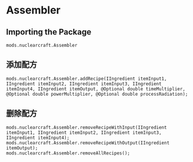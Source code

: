 # Assembler

## Importing the Package
`mods.nuclearcraft.Assembler`

## 添加配方
```zenscript
mods.nuclearcraft.Assembler.addRecipe(IIngredient itemInput1, IIngredient itemInput2, IIngredient itemInput3, IIngredient itemInput4, IIngredient itemOutput, @Optional double timeMultiplier, @Optional double powerMultiplier, @Optional double processRadiation);
```

## 删除配方
```zenscript
mods.nuclearcraft.Assembler.removeRecipeWithInput(IIngredient itemInput1, IIngredient itemInput2, IIngredient itemInput3, IIngredient itemInput4);
mods.nuclearcraft.Assembler.removeRecipeWithOutput(IIngredient itemOutput);
mods.nuclearcraft.Assembler.removeAllRecipes();
```